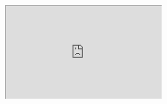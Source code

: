 <iframe
  src="https://codepen.io/team/codepen/embed/preview/PNaGbb"
  style="width:100%; height:300px;"
></iframe>
